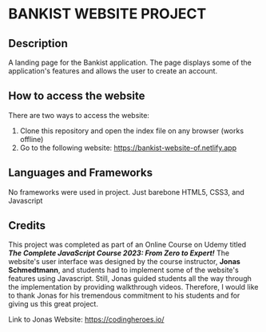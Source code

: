 # BANKIST WEBSITE PROJECT

## Description

A landing page for the Bankist application. The page displays some of the application's features and allows the user to create an account.

## How to access the website

There are two ways to access the website:

1. Clone this repository and open the index file on any browser (works offline)
2. Go to the following website: https://bankist-website-of.netlify.app

## Languages and Frameworks

No frameworks were used in project. Just barebone HTML5, CSS3, and Javascript

## Credits

This project was completed as part of an Online Course on Udemy titled
**_The Complete JavaScript Course 2023: From Zero to Expert!_** The website's
user interface was designed by the course instructor, **Jonas Schmedtmann**, and
students had to implement some of the website's features using Javascript. Still, Jonas
guided students all the way through the implementation by providing walkthrough videos.
Therefore, I would like to thank Jonas for his tremendous commitment to his students
and for giving us this great project.

Link to Jonas Website: https://codingheroes.io/

